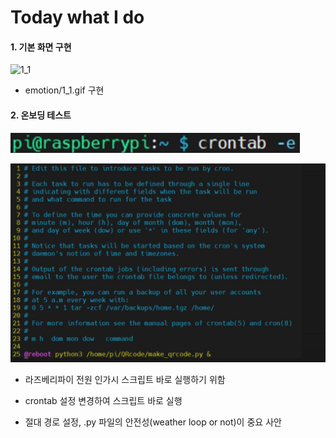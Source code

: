 # Today what I do

#### 1. 기본 화면 구현

![1_1](https://user-images.githubusercontent.com/96162076/217195866-e2738e5e-e8ad-4bc1-8d13-98342deeabf1.gif)

- emotion/1_1.gif 구현

#### 2. 온보딩 테스트

![image.png](./image.png)

![image-1.png](./image-1.png)

- 라즈베리파이 전원 인가시 스크립트 바로 실행하기 위함

- crontab 설정 변경하여 스크립트 바로 실행

- 절대 경로 설정, .py 파일의 안전성(weather loop or not)이 중요 사안
